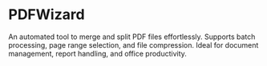 # PDFWizard
An automated tool to merge and split PDF files effortlessly. Supports batch processing, page range selection, and file compression. Ideal for document management, report handling, and office productivity.
